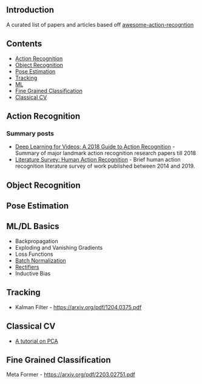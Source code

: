 ## Introduction
  A curated list of papers and articles based off [awesome-action-recogntion](https://github.com/jinwchoi/awesome-action-recognition)
## Contents
 - [Action Recognition](#action-recognition)
 - [Object Recognition](#object-recognition)
 - [Pose Estimation](#pose-estimation)
 - [Tracking](#tracking)
 - [ML](#machine-learning)
 - [Fine Grained Classification](#fine-grained-classificaition)
 - [Classical CV](#classical-cv)

## Action Recognition

### Summary posts
* [Deep Learning for Videos: A 2018 Guide to Action Recognition](http://blog.qure.ai/notes/deep-learning-for-videos-action-recognition-review) - Summary of major landmark action recognition research papers till 2018
* [Literature Survey: Human Action Recognition](https://towardsdatascience.com/literature-survey-human-action-recognition-cc7c3818a99a) - Brief human action recognition literature survey of work published between 2014 and 2019.

## Object Recognition

## Pose Estimation

## ML/DL Basics
* Backpropagation
* Exploding and Vanishing Gradients
* Loss Functions
* [Batch Normalization](https://kyleluther.github.io/2020/02/18/batchnorm-exploding-gradients.html#:~:text=Deep%20learning%20practitioners%20know%20that,harder%20to%20train%20deep%20networks)
* [Rectifiers](https://arxiv.org/pdf/1502.01852.pdf)
* Inductive Bias

## Tracking
* Kalman Filter - https://arxiv.org/pdf/1204.0375.pdf

## Classical CV
* [A tutorial on PCA](https://arxiv.org/pdf/1404.1100.pdf)

## Fine Grained Classification
Meta Former - https://arxiv.org/pdf/2203.02751.pdf
